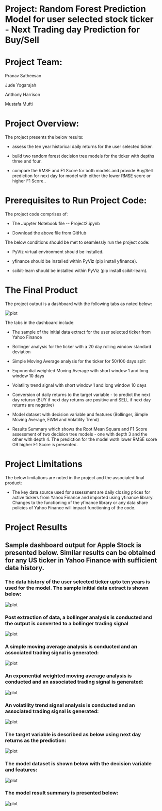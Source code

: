 
# **Project: Random Forest Prediction Model for user selected stock ticker - Next Trading day Prediction for Buy/Sell**

# **Project Team:**

Pranav Satheesan

Jude Yogarajah

Anthony Harrison

Mustafa Mufti


# **Project Overview:**

The project presents the below results:

-   assess the ten year historical daily returns for the user selected ticker.

-   build two random forest decision tree models for the ticker with depths three and four.

-   compare the RMSE and F1 Score for both models and provide Buy/Sell prediction for next day for model with either the lower RMSE score or higher F1 Score..



# **Prerequisites to Run Project Code:**

The project code comprises of:

-   The Jupyter Notebook file -- Project2.ipynb

-   Download the above file from GitHub

The below conditions should be met to seamlessly run the project code:

-   PyViz virtual environment should be installed.

-   yfinance should be installed within PyViz (pip install yfinance).

-   scikit-learn should be installed within PyViz (pip install scikit-learn).



# **The Final Product**

The project output is a dashboard with the following tabs as noted below:

![plot](./Images/1_product.PNG)

The tabs in the dashboard include:

-   The sample of the initial data extract for the user selected ticker from Yahoo Finance

-   Bollinger analysis for the ticker with a 20 day rolling window standard deviation

-   Simple Moving Average analysis for the ticker for 50/100 days split

-   Exponential weighted Moving Average with short window 1 and long window 10 days

-   Volatility trend signal with short window 1 and long window 10 days

-   Conversion of daily returns to the target variable - to predict the next day retursn (BUY if next day returns are positive and SELL if next day returns are negative)

-   Model dataset with decision variable and features (Bollinger, Simple Moving Average, EWM and Volatility Trend)

-   Results Summary which shows the Root Mean Square and F1 Score assessment of two decision tree models - one with depth 3 and the other with depth 4. The prediction for the model woth lower RMSE score OR higher F1 Score is presented.


# **Project Limitations**

The below limitations are noted in the project and the associated final product:

-   The key data source used for assessment are daily closing prices for active tickers from Yahoo Finance and imported using yfinance library. Changes to the functioning of the yfinance library or any data share policies of Yahoo Finance will impact functioning of the code.


# **Project Results**

## Sample dashboard output for Apple Stock is presented below. Similar results can be obtained for any US ticker in Yahoo Finance with sufficient data history.

### The data history of the user selected ticker upto ten years is used for the model. The sample initial data extract is shown below:

![plot](./Images/2_data.PNG)


### Post extraction of data, a bollinger analysis is conducted and the output is converted to a bollinger trading signal

![plot](./Images/3_bollinger_analysis.PNG)


### A simple moving average analysis is conducted and an associated trading signal is generated:

![plot](./Images/4_sma.PNG)


### An exponential weighted moving average analysis is conducted and an associated trading signal is generated:

![plot](./Images/5_ewm.PNG)


### An volatility trend signal analysis is conducted and an associated trading signal is generated:

![plot](./Images/6_vol.PNG)

### The target variable is described as below using next day returns as the prediction:

![plot](./Images/7_target.PNG)

### The model dataset is shown below with the decision variable and features:

![plot](./Images/8_model_data.PNG)

### The model result summary is presented below:

![plot](./Images/9_results.PNG)


  
